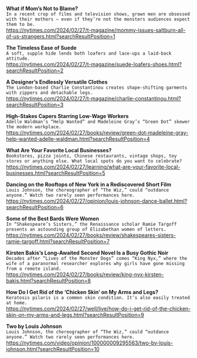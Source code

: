 **What if Mom’s Not to Blame?**\
`In a recent crop of films and television shows, grown men are obsessed with their mothers — even if they’re not the monsters audiences expect them to be.`\
https://nytimes.com/2024/02/27/t-magazine/mommy-issues-saltburn-all-of-us-strangers.html?searchResultPosition=1

**The Timeless Ease of Suede**\
`A soft, supple hide lends both loafers and lace-ups a laid-back attitude.`\
https://nytimes.com/2024/02/27/t-magazine/suede-loafers-shoes.html?searchResultPosition=2

**A Designer’s Endlessly Versatile Clothes**\
`The London-based Charlie Constantinou creates shape-shifting garments with zippers and detachable legs.`\
https://nytimes.com/2024/02/27/t-magazine/charlie-constantinou.html?searchResultPosition=3

**High-Stakes Capers Starring Low-Wage Workers**\
`Adelle Waldman’s “Help Wanted” and Madeleine Gray’s “Green Dot” skewer the modern workplace.`\
https://nytimes.com/2024/02/27/books/review/green-dot-madeleine-gray-help-wanted-adelle-waldman.html?searchResultPosition=4

**What Are Your Favorite Local Businesses?**\
`Bookstores, pizza joints, Chinese restaurants, vintage shops, toy stores or anything else. What local spots do you want to celebrate?`\
https://nytimes.com/2024/02/27/learning/what-are-your-favorite-local-businesses.html?searchResultPosition=5

**Dancing on the Rooftops of New York in a Rediscovered Short Film**\
`Louis Johnson, the choreographer of “The Wiz,” could “outdance anyone.” Watch two rarely seen performances here.`\
https://nytimes.com/2024/02/27/opinion/louis-johnson-dance-ballet.html?searchResultPosition=6

**Some of the Best Bards Were Women**\
`In “Shakespeare’s Sisters,” the Renaissance scholar Ramie Targoff presents an astounding group of Elizabethan women of letters.`\
https://nytimes.com/2024/02/27/books/review/shakespeares-sisters-ramie-targoff.html?searchResultPosition=7

**Kirsten Bakis’s Long-Awaited Second Novel Is a Busy Gothic Noir**\
`Decades after “Lives of the Monster Dogs” comes “King Nyx,” where the wife of a paranormal researcher explores why girls have gone missing from a remote island.`\
https://nytimes.com/2024/02/27/books/review/king-nyx-kirsten-bakis.html?searchResultPosition=8

**How Do I Get Rid of the ‘Chicken Skin’ on My Arms and Legs?**\
`Keratosis pilaris is a common skin condition. It’s also easily treated at home.`\
https://nytimes.com/2024/02/27/well/live/how-do-i-get-rid-of-the-chicken-skin-on-my-arms-and-legs.html?searchResultPosition=9

**Two by Louis Johnson**\
`Louis Johnson, the choreographer of “The Wiz,” could “outdance anyone.” Watch two rarely seen performances here.`\
https://nytimes.com/video/opinion/100000009295563/two-by-louis-johnson.html?searchResultPosition=10

